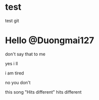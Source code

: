 # test
 test git

# Hello @Duongmai127
don't say that to me

yes i ll

i am tired

no you don't

this song "Hits different" hits different
